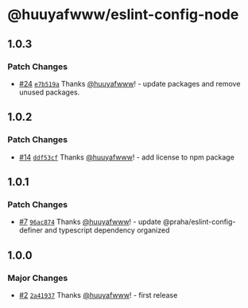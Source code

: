 # @huuyafwww/eslint-config-node

## 1.0.3

### Patch Changes

- [#24](https://github.com/huuyafwww/eslint-config/pull/24) [`e7b519a`](https://github.com/huuyafwww/eslint-config/commit/e7b519a5c8edbe7a252b44ef24ca7a06c405860e) Thanks [@huuyafwww](https://github.com/huuyafwww)! - update packages and remove unused packages.

## 1.0.2

### Patch Changes

- [#14](https://github.com/huuyafwww/eslint-config/pull/14) [`ddf53cf`](https://github.com/huuyafwww/eslint-config/commit/ddf53cf50c1c426b05d8e92b225004ddfc684cd7) Thanks [@huuyafwww](https://github.com/huuyafwww)! - add license to npm package

## 1.0.1

### Patch Changes

- [#7](https://github.com/huuyafwww/eslint-config/pull/7) [`96ac874`](https://github.com/huuyafwww/eslint-config/commit/96ac874f631e8ec103c4d324dcc771bf4978e52e) Thanks [@huuyafwww](https://github.com/huuyafwww)! - update @praha/eslint-config-definer and typescript dependency organized

## 1.0.0

### Major Changes

- [#2](https://github.com/huuyafwww/eslint-config/pull/2) [`2a41937`](https://github.com/huuyafwww/eslint-config/commit/2a41937061ded436f6dfbe2b109c25bbb3cfc17b) Thanks [@huuyafwww](https://github.com/huuyafwww)! - first release
